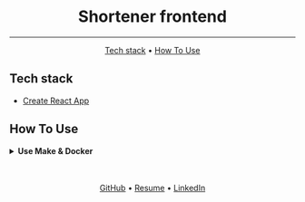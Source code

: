 <h1 align="center">
  Shortener frontend
</h1>

<hr>
<p align="center">
  <a href="#tech-stack">Tech stack</a> •
  <a href="#how-to-use">How To Use</a>
</p>


## Tech stack
- [Create React App](https://github.com/facebook/create-react-app)


## How To Use

<details>

<summary><strong>Use Make & Docker</strong></summary>

1. Runs the app in the development mode. Open [http://localhost:3000](http://localhost:3000) to view it in your browser.
    ```bash
    npm start
    ```

2. Builds the app for production to the `build` folder.
    ```bash
    npm run build
    ```

</details>


<br>
<br>
<p align="center">
  <a href="https://github.com/mrKazzila">GitHub</a> •
  <a href="https://mrkazzila.github.io/resume/">Resume</a> •
  <a href="https://www.linkedin.com/in/i-kazakov/">LinkedIn</a>
</p>
